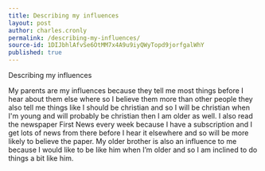```yaml
---
title: Describing my influences
layout: post
author: charles.cronly
permalink: /describing-my-influences/
source-id: 1DIJbhlAfvSe6OtMM7x4A9u9iyQWyTopd9jorfgalWhY
published: true
---
```

Describing my influences

My parents are my influences because they tell me most things before I hear about them else where so I believe them more than other people they also tell me things like I should be christian and so I will be christian when I'm young and will probably be christian then I am older as well. I also read the newspaper First News every week because I have a subscription and I get lots of news from there before I hear it elsewhere and so will be more likely to believe the paper. My older brother is also an influence to me because I would like to be like him when I’m older and so I am inclined to do things a bit like him.

